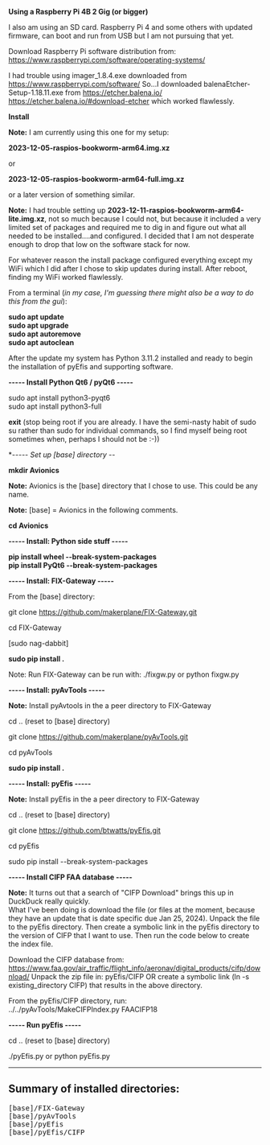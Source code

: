 
**Using a Raspberry Pi 4B 2 Gig (or bigger)**

I also am using an SD card.  Raspberry Pi 4 and some others with updated firmware, can boot 
and run from USB but I am not pursuing that yet.

Download Raspberry Pi software distribution from:  https://www.raspberrypi.com/software/operating-systems/

I had trouble using imager_1.8.4.exe downloaded from https://www.raspberrypi.com/software/
So...I downloaded balenaEtcher-Setup-1.18.11.exe from https://etcher.balena.io/ https://etcher.balena.io/#download-etcher
which worked flawlessly.

**Install**

  **Note:**  I am currently using this one for my setup:

**2023-12-05-raspios-bookworm-arm64.img.xz**

or

**2023-12-05-raspios-bookworm-arm64-full.img.xz**

or a later version of something similar.

**Note:**  I had trouble setting up **2023-12-11-raspios-bookworm-arm64-lite.img.xz**, not
so much because I could not, but because it included a very limited set of packages and required
me to dig in and figure out what all needed to be installed....and configured.  I decided that I
am not desperate enough to drop that low on the software stack for now.

For whatever reason the install package configured everything except my WiFi which I did after I
chose to skip updates during install.  After reboot, finding my WiFi worked flawlessly.

From a terminal (_in my case, I'm guessing there might also be a way to do this from the gui_):

**sudo apt update**
<br/>
**sudo apt upgrade**
<br/>
**sudo apt autoremove**
<br/>
**sudo apt autoclean**

After the update my system has Python 3.11.2 installed and ready to begin the installation of pyEfis
and supporting software.


**-----  Install Python Qt6 / pyQt6  -----**

sudo apt install python3-pyqt6
<br/>
sudo apt install python3-full


**exit**   (stop being root if you are already.  I have the semi-nasty habit of sudo su rather than sudo for individual commands, so I find myself being root sometimes when, perhaps I should not be :-))


**-----  Set up [base] directory --*
<!--
**--with virtual environment (optional)  -----**

**Note:**  This step might be causing problems later.

_working on it_...
-->

**mkdir Avionics**


**Note:**  Avionics is the [base] directory that I chose to use.  This could be any name.


**Note:**  [base] = Avionics in the following comments.

<!--
**python -m venv Avionics**
<br/>
-->
**cd Avionics**
<!--
<br/>
**source bin/activate**
-->

**-----  Install:  Python side stuff  -----**

**pip install wheel --break-system-packages**
<br/>
**pip install PyQt6 --break-system-packages**


**-----  Install:  FIX-Gateway  -----**

From the [base] directory:

git clone https://github.com/makerplane/FIX-Gateway.git

cd FIX-Gateway

[sudo nag-dabbit]<br/>
<!--
**sudo python setup.py install**
-->
**sudo pip install .**

Note:  Run FIX-Gateway can be run with:
       ./fixgw.py   or   python fixgw.py

<!--
       To-Do:  fixgw   should be able to run this, but currently does not
-->
**-----  Install:  pyAvTools  -----**

**Note:**  Install pyAvtools in the a peer directory to FIX-Gateway

cd .. (reset to [base] directory)

git clone https://github.com/makerplane/pyAvTools.git

cd pyAvTools

<!--
sudo python setup.py install
-->
**sudo pip install .**

**-----  Install:  pyEfis  -----**

**Note:**  Install pyEfis in the a peer directory to FIX-Gateway

cd ..  (reset to [base] directory)

git clone https://github.com/btwatts/pyEfis.git

cd pyEfis

sudo pip install --break-system-packages


**-----  Install CIFP FAA database  -----**


**Note:** It turns out that a search of "CIFP Download" brings this up in DuckDuck really quickly.
<br/>
What I've been doing is download the file (or files at the moment, because they have an update that is date specific due Jan 25, 2024).  Unpack the file to the pyEfis directory.  Then create a symbolic link in the pyEfis directory to the version of CIFP that I want to use.  Then run the code below to create the index file.
<p/>

Download the CIFP database from:  https://www.faa.gov/air_traffic/flight_info/aeronav/digital_products/cifp/download/ 
Unpack the zip file in:  pyEfis/CIFP
OR create a symbolic link (ln -s existing_directory CIFP) that results in the above directory.
<p/>
From the pyEfis/CIFP directory, run:
<br/>../../pyAvTools/MakeCIFPIndex.py FAACIFP18


**-----  Run pyEfis  -----**

cd ..  (reset to [base] directory)

./pyEfis.py   or   python pyEfis.py




-----
Summary of installed directories:
-----
<pre>
[base]/FIX-Gateway
[base]/pyAvTools
[base]/pyEfis
[base]/pyEfis/CIFP
</pre>
